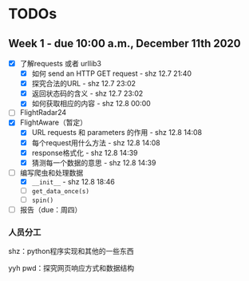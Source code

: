 # TODOs

## Week 1 - due 10:00 a.m., December 11th 2020

- [x] 了解requests 或者 urllib3
  - [x] 如何 send an HTTP GET request - shz 12.7 21:40
  - [x] 探究合法的URL - shz 12.7 23:02
  - [x] 返回状态码的含义 - shz 12.7 23:02
  - [x] 如何获取相应的内容 - shz 12.8 00:00
- [ ] FlightRadar24
- [x] FlightAware（暂定）
  - [x] URL requests 和 parameters 的作用 - shz 12.8 14:08
  - [x] 每个request用什么方法 - shz 12.8 14:08
  - [x] response格式化 - shz 12.8 14:39
  - [x] 猜测每一个数据的意思 - shz 12.8 14:39
- [ ] 编写爬虫和处理数据
  - [x] ```__init__``` - shz 12.8 18:46
  - [ ] ```get_data_once(s)```
  - [ ] ```spin()```
- [ ] 报告（due：周四）

### 人员分工

shz：python程序实现和其他的一些东西

yyh pwd：探究网页响应方式和数据结构

